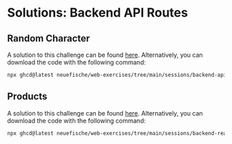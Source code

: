 # Solutions: Backend API Routes

## Random Character

A solution to this challenge can be found [here](https://github.com/neuefische/web-exercises/tree/main/sessions/backend-api-routes/random-character_solution). Alternatively, you can download the code with the following command:

```bash
npx ghcd@latest neuefische/web-exercises/tree/main/sessions/backend-api-routes/random-character_solution
```

## Products

A solution to this challenge can be found [here](https://github.com/neuefische/web-exercises/tree/main/sessions/backend-read/products). Alternatively, you can download the code with the following command:

```bash
npx ghcd@latest neuefische/web-exercises/tree/main/sessions/backend-read/products
```

